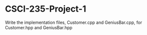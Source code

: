 # CSCI-235-Project-1
Write the implementation files, Customer.cpp and GeniusBar.cpp, for Customer.hpp and GeniusBar.hpp
